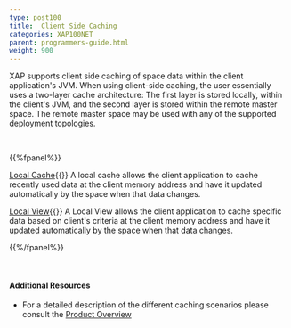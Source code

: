 ```yaml
---
type: post100
title:  Client Side Caching
categories: XAP100NET
parent: programmers-guide.html
weight: 900
---
```




XAP supports client side caching of space data within the client application's JVM. When using client-side caching, the user essentially uses a two-layer cache architecture: The first layer is stored locally, within the client's JVM, and the second layer is stored within the remote master space. The remote master space may be used with any of the supported deployment topologies.


<br>

{{%fpanel%}}

[Local Cache](./local-cache.html){{<wbr>}}
A local cache allows the client application to cache recently used data at the client memory address and have it updated automatically by the space when that data changes.

[Local View](./local-view.html){{<wbr>}}
A Local View allows the client application to cache specific data based on client's criteria at the client memory address and have it updated automatically by the space when that data changes.

{{%/fpanel%}}

<br>

#### Additional Resources

- For a detailed description of the different caching scenarios please consult the [Product Overview](/product_overview/caching-scenarios.html)





